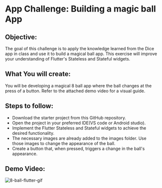 # App Challenge: Building a magic ball App
## Objective:
The goal of this challenge is to apply the knowledge learned from the Dice app in class and use it to build a magical ball app. This exercise will improve your understanding of Flutter's Stateless and Stateful widgets.


## What You will create:
You will be developing a magical 8 ball app where the ball changes at the press of a button. Refer to the attached demo video for a visual guide.

## Steps to follow:
- Download the starter project from this GitHub repository.
- Open the project in your preferred IDE(VS code or Android studio).
- Implement the Flutter Stateless and Stateful widgets to achieve the desired functionality.
- The necessary images are already added to the images folder. Use those images to change the appearance of the ball.
- Create a button that, when pressed, triggers a change in the ball's appearance.

## Demo Video:

![8-ball-flutter-gif](https://github.com/hinaabbaskhan/magic-ball-flutter/assets/47082795/6c7e5672-2893-495e-9fd7-18cad6f6ed36)

